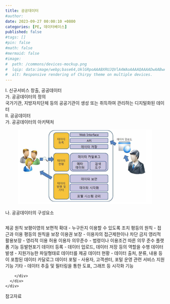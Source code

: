 ```yaml
---
title: 공공데이터
#author: 
date: 2023-09-27 00:00:10 +0800
categories: [PE, 데이터베이스]
published: false
#tags: []
#pin: false
#math: false
#mermaid: false
#image:
#  path: /commons/devices-mockup.png
#  lqip: data:image/webp;base64,UklGRpoAAABXRUJQVlA4WAoAAAAQAAAADwAABwAAQUxQSDIAAAARL0AmbZurmr57yyIiqE8oiG0bejIYEQTgqiDA9vqnsUSI6H+oAERp2HZ65qP/VIAWAFZQOCBCAAAA8AEAnQEqEAAIAAVAfCWkAALp8sF8rgRgAP7o9FDvMCkMde9PK7euH5M1m6VWoDXf2FkP3BqV0ZYbO6NA/VFIAAAA
#  alt: Responsive rendering of Chirpy theme on multiple devices.
---
```


<div class="post-wrap">
  <div class="para">
    <div class="para-title">
      I. 신규서비스 창출, 공공데이터
    </div>
    <div class="para-cntnt">
      <div class="para">
        <div class="para-title">
          가. 공공데이터의 정의
        </div>
        <div class="para-cntnt">
            국가기관, 지방자치단체 등의 공공기관이 생성 또는 취득하여 관리하는 디지털화된 데이터
        </div>
      </div>
    </div>
  </div>
  
  <div class="para">
    <div class="para-title">
      II. 공공데이터
    </div>
    <div class="para-cntnt">
      <div class="para">
        <div class="para-title">
          가. 공공데이터의 아키텍처
        </div>
        <div class="para-cntnt">
          <figure class="post-figure">
            <img src="/assets/img/posts/공공데이터.png" alt="공공데이터">
<!--            <figcaption>Source: Unveiling the Metaverse: Exploring Emerging Trends, Multifaceted Perspectives, and Future Challenges</figcaption>-->
          </figure>
        </div>
      </div>
      <div class="para">
        <div class="para-title">
          나. 공공데이터의 구성요소
        </div>
        <div class="para-cntnt">
          <table class="post-table">
          </table>
          제공 원칙 보평이영의
  보편적 확대 - 누구든지 이용할 수 있도록 조치
  평등의 원칙 - 접근과 이용 평등의 원칙을 보장
  이용권 보장 - 이용자의 접근제한이나 차단 금지
  영리적 활용보장 - 영리적 이용 허용
  이용자 의무준수 - 법령이나 이용조건 따른 의무 준수
플랫폼 기능 등발현포기
  데이터 등록 - 데이터 업로드, 데이터 저장 등의 역할을 수행
  데이터 발생 - 지원가능한 파일형태로 데이터를 제공
  데이터 현황 - 데이터 출처, 분류, 내용 등이 포함된 데이터 카달로그
  데이터 포털 - 사용자, 고객센터, 포털 운영 관련 서비스 지원 기능
  기타 - 데이터 추출 및 필터링을 통한 도표, 그래프 등 시각화 기능

        </div>
      </div>
    </div>
  </div>

  <div class="refr-wrap">
    <div class="refr-title">
        참고자료
    </div>
    <ol class="refr-list">
    <!--    <li>(나현식, 최대선) <a target="_blank" href="https://scienceon.kisti.re.kr/commons/util/originalView.do?cn=JAKO202225948430499&oCn=JAKO202225948430499&dbt=JAKO&journal=NJOU00291864">메타버스 보안 위협 요소 및 대응 방안 검토</a></li>-->
    <!--    <li>(M. Uddin, S. Manickam, H. Ullah, M. Obaidat and A. Dandoush) <a target="_blank" href="https://ieeexplore.ieee.org/abstract/document/10138386">Unveiling the Metaverse: Exploring Emerging Trends, Multifaceted Perspectives, and Future Challenges</a></li>-->
    </ol>
  </div>
</div>
